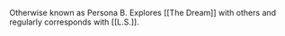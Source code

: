 Otherwise known as Persona B. Explores [[The Dream]] with others and regularly corresponds with [[L.S.]].
